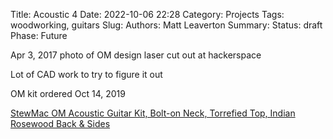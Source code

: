 Title: Acoustic 4
Date: 2022-10-06 22:28
Category: Projects
Tags: woodworking, guitars
Slug:
Authors: Matt Leaverton
Summary:
Status: draft
Phase: Future

Apr 3, 2017 photo of OM design laser cut out at hackerspace

Lot of CAD work to try to figure it out

OM kit ordered Oct 14, 2019

[StewMac OM Acoustic Guitar Kit, Bolt-on Neck, Torrefied Top, Indian Rosewood Back & Sides](https://www.stewmac.com/kits-and-projects/instrument-kits/acoustic-guitar-kits/stewmac-om-acoustic-guitar-kit)
